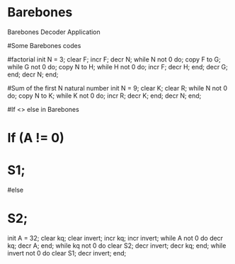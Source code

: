 # Barebones
Barebones Decoder Application

#Some Barebones codes

#factorial
init N = 3;
clear F;
incr F;
decr N;
while N not 0 do;
  copy F to G;
  while G not 0 do;
    copy N to H;
    while H not 0 do;
      incr F;
      decr H;
    end;
    decr G;
  end;
  decr N;
end;


#Sum of the first N natural number
init N = 9;
clear K;
clear R;
while N not 0 do;
  copy N to K;
  while K not 0 do;
    incr R;
    decr K;
  end;
  decr N;
end;

#If <> else in Barebones
# If (A != 0)
# S1; 
#else 
# S2;
init A = 32;
clear kq;
clear invert;
incr kq;
incr invert;
while A not 0 do
  decr kq;
  decr A;
end;
while kq not 0 do
  clear S2;
  decr invert;
  decr kq;
end;
while invert not 0 do
  clear S1;
  decr invert;
end;
